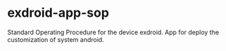 exdroid-app-sop
===============

Standard Operating Procedure for the device exdroid. App for deploy the customization of system android. 
